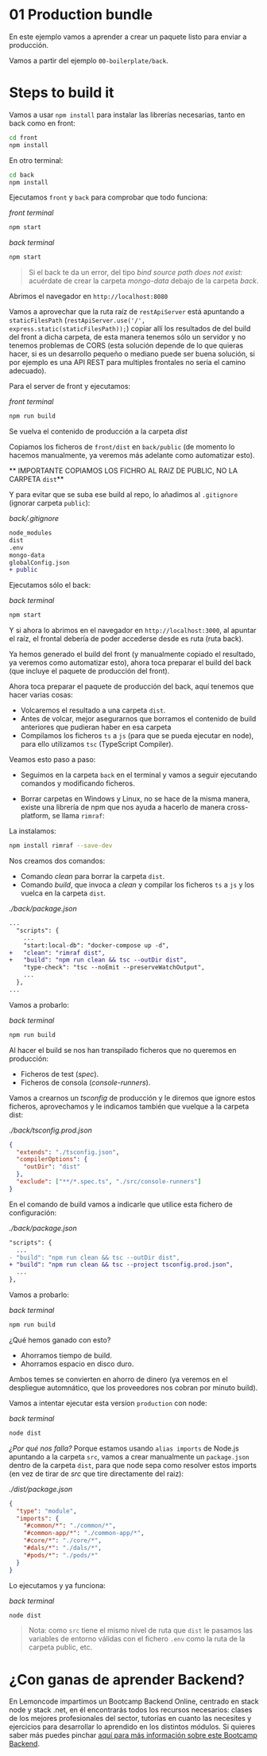# 01 Production bundle

En este ejemplo vamos a aprender a crear un paquete listo para enviar a producción.

Vamos a partir del ejemplo `00-boilerplate/back`.

# Steps to build it

Vamos a usar `npm install` para instalar las librerías necesarias, tanto en back como en front:

```bash
cd front
npm install

```

En otro terminal:

```bash
cd back
npm install

```

Ejecutamos `front` y `back` para comprobar que todo funciona:

_front terminal_

```bash
npm start

```

_back terminal_

```bash
npm start

```

> Si el back te da un error, del tipo _bind source path does not exist:_ acuérdate de crear la carpeta _mongo-data_ debajo de la carpeta _back_.

Abrimos el navegador en `http://localhost:8080`

Vamos a aprovechar que la ruta raíz de `restApiServer` está apuntando a `staticFilesPath` (`restApiServer.use('/', express.static(staticFilesPath));`) copiar allí los resultados de del build del front a dicha carpeta, de esta manera tenemos sólo un servidor y no tenemos problemas de CORS (esta solución depende de lo que quieras hacer, si es un desarrollo pequeño o mediano puede ser buena solución, si por ejemplo es una API REST para multiples frontales no sería el camino adecuado).

Para el server de front y ejecutamos:

_front terminal_

```bash
npm run build
```

Se vuelva el contenido de producción a la carpeta _dist_

Copiamos los ficheros de `front/dist` en `back/public` (de momento lo hacemos manualmente, ya veremos más adelante como automatizar esto).

** IMPORTANTE COPIAMOS LOS FICHRO AL RAIZ DE PUBLIC, NO LA CARPETA `dist`**

Y para evitar que se suba ese build al repo, lo añadimos al `.gitignore` (ignorar carpeta `public`):

_back/.gitignore_

```diff
node_modules
dist
.env
mongo-data
globalConfig.json
+ public

```

Ejecutamos sólo el back:

_back terminal_

```bash
npm start

```

Y si ahora lo abrimos en el navegador en `http://localhost:3000`, al apuntar el raíz, el frontal debería de poder accederse desde es ruta (ruta back).

Ya hemos generado el build del front (y manualmente copiado el resultado, ya veremos como automatizar esto), ahora toca preparar el build del back (que incluye el paquete de producción del front).

Ahora toca preparar el paquete de producción del back, aquí tenemos que hacer varias cosas:

- Volcaremos el resultado a una carpeta `dist`.
- Antes de volcar, mejor asegurarnos que borramos el contenido de build anteriores que pudieran haber en esa carpeta
- Compilamos los ficheros `ts` a `js` (para que se pueda ejecutar en node), para ello utilizamos `tsc` (TypeScript Compiler).

Veamos esto paso a paso:

- Seguimos en la carpeta `back` en el terminal y vamos a seguir ejecutando comandos y modificando ficheros.

- Borrar carpetas en Windows y Linux, no se hace de la misma manera, existe una librería de npm que nos ayuda a hacerlo de manera cross-platform, se llama `rimraf`:

La instalamos:

```bash
npm install rimraf --save-dev
```

Nos creamos dos comandos:

- Comando _clean_ para borrar la carpeta `dist`.
- Comando _build_, que invoca a _clean_ y compilar los ficheros `ts` a `js` y los vuelca en la carpeta `dist`.

_./back/package.json_

```diff
...
  "scripts": {
    ...
    "start:local-db": "docker-compose up -d",
+   "clean": "rimraf dist",
+   "build": "npm run clean && tsc --outDir dist",
    "type-check": "tsc --noEmit --preserveWatchOutput",
    ...
  },
...
```

Vamos a probarlo:

_back terminal_

```bash
npm run build
```

Al hacer el build se nos han transpilado ficheros que no queremos en producción:

- Ficheros de test (_spec_).
- Ficheros de consola (_console-runners_).

Vamos a crearnos un _tsconfig_ de producción y le diremos que ignore estos ficheros, aprovechamos y le indicamos también que vuelque a la carpeta dist:

_./back/tsconfig.prod.json_

```json
{
  "extends": "./tsconfig.json",
  "compilerOptions": {
    "outDir": "dist"
  },
  "exclude": ["**/*.spec.ts", "./src/console-runners"]
}
```

En el comando de build vamos a indicarle que utilice esta fichero de configuración:

_./back/package.json_

```diff
"scripts": {
  ...
- "build": "npm run clean && tsc --outDir dist",
+ "build": "npm run clean && tsc --project tsconfig.prod.json",
  ...
},

```

Vamos a probarlo:

_back terminal_

```bash
npm run build
```

¿Qué hemos ganado con esto?

- Ahorramos tiempo de build.
- Ahorramos espacio en disco duro.

Ambos temes se convierten en ahorro de dinero (ya veremos en el despliegue automnático, que los proveedores nos cobran por minuto build).

Vamos a intentar ejecutar esta version `production` con node:

_back terminal_

```bash
node dist
```

_¿Por qué nos falla?_ Porque estamos usando `alias imports` de Node.js apuntando a la carpeta `src`, vamos a crear manualmente un `package.json` dentro de la carpeta `dist`, para que node sepa como resolver estos imports (en vez de tirar de _src_ que tire directamente del raiz):

_./dist/package.json_

```json
{
  "type": "module",
  "imports": {
    "#common/*": "./common/*",
    "#common-app/*": "./common-app/*",
    "#core/*": "./core/*",
    "#dals/*": "./dals/*",
    "#pods/*": "./pods/*"
  }
}
```

Lo ejecutamos y ya funciona:

_back terminal_

```bash
node dist

```

> Nota: como `src` tiene el mismo nivel de ruta que `dist` le pasamos las variables de entorno válidas con el fichero `.env` como la ruta de la carpeta public, etc.

# ¿Con ganas de aprender Backend?

En Lemoncode impartimos un Bootcamp Backend Online, centrado en stack node y stack .net, en él encontrarás todos los recursos necesarios: clases de los mejores profesionales del sector, tutorías en cuanto las necesites y ejercicios para desarrollar lo aprendido en los distintos módulos. Si quieres saber más puedes pinchar [aquí para más información sobre este Bootcamp Backend](https://lemoncode.net/bootcamp-backend#bootcamp-backend/banner).
